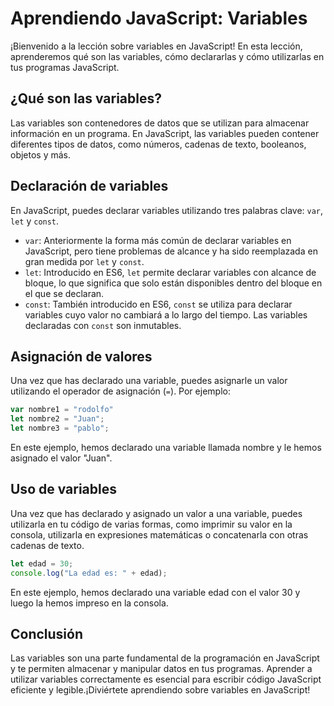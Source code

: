 # Aprendiendo JavaScript: Variables

¡Bienvenido a la lección sobre variables en JavaScript! En esta lección, aprenderemos qué son las variables, cómo declararlas y cómo utilizarlas en tus programas JavaScript.

## ¿Qué son las variables?

Las variables son contenedores de datos que se utilizan para almacenar información en un programa. En JavaScript, las variables pueden contener diferentes tipos de datos, como números, cadenas de texto, booleanos, objetos y más.

## Declaración de variables

En JavaScript, puedes declarar variables utilizando tres palabras clave: `var`, `let` y `const`.

- `var`: Anteriormente la forma más común de declarar variables en JavaScript, pero tiene problemas de alcance y ha sido reemplazada en gran medida por `let` y `const`.
- `let`: Introducido en ES6, `let` permite declarar variables con alcance de bloque, lo que significa que solo están disponibles dentro del bloque en el que se declaran.
- `const`: También introducido en ES6, `const` se utiliza para declarar variables cuyo valor no cambiará a lo largo del tiempo. Las variables declaradas con `const` son inmutables.

## Asignación de valores

Una vez que has declarado una variable, puedes asignarle un valor utilizando el operador de asignación (`=`). Por ejemplo:

```javascript
var nombre1 = "rodolfo"
let nombre2 = "Juan";
let nombre3 = "pablo";
```

En este ejemplo, hemos declarado una variable llamada nombre y le hemos asignado el valor "Juan".

## Uso de variables

Una vez que has declarado y asignado un valor a una variable, puedes utilizarla en tu código de varias formas, como imprimir su valor en la consola, utilizarla en expresiones matemáticas o concatenarla con otras cadenas de texto.

```javascript
let edad = 30;
console.log("La edad es: " + edad);
```

En este ejemplo, hemos declarado una variable edad con el valor 30 y luego la hemos impreso en la consola.

## Conclusión

Las variables son una parte fundamental de la programación en JavaScript y te permiten almacenar y manipular datos en tus programas. Aprender a utilizar variables correctamente es esencial para escribir código JavaScript eficiente y legible.¡Diviértete aprendiendo sobre variables en JavaScript!